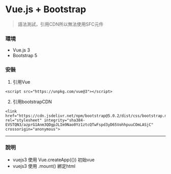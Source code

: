 # Vue.js + Bootstrap
>語法測試，引用CDN所以無法使用SFC元件

### 環境
* Vue.js 3 
* Bootstrap 5

### 安裝
1. 引用Vue
```
<script src="https://unpkg.com/vue@3"></script>
```
2. 引用bootstrapCDN
```
<link href="https://cdn.jsdelivr.net/npm/bootstrap@5.0.2/dist/css/bootstrap.min.css" rel="stylesheet" integrity="sha384-EVSTQN3/azprG1Anm3QDgpJLIm9Nao0Yz1ztcQTwFspd3yD65VohhpuuCOmLASjC" crossorigin="anonymous">
```
---

### 說明
* vuejs3 使用  Vue.createApp({}) 初始vue
* vuejs3 使用 .mount() 綁定html
